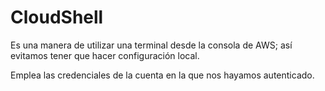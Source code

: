 # CloudShell

Es una manera de utilizar una terminal desde la consola de AWS; así evitamos tener que hacer configuración local.

Emplea las credenciales de la cuenta en la que nos hayamos autenticado.
